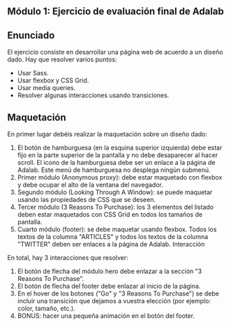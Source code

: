 Módulo 1: Ejercicio de evaluación final de Adalab
-------------------------------------------

Enunciado
-----------------------------------------------------------------------------------------------------------
El ejercicio consiste en desarrollar una página web de acuerdo a un diseño dado. 
Hay que resolver varios puntos:

- Usar Sass.
- Usar flexbox y CSS Grid.
- Usar media queries.
- Resolver algunas interacciones usando transiciones.

Maquetación
------------------------------------------------------------------------------------------------------------
En primer lugar debéis realizar la maquetación sobre un diseño dado:

1. El botón de hamburguesa (en la esquina superior izquierda) debe estar fijo en la parte superior de la
pantalla y no debe desaparecer al hacer scroll. El icono de la hamburguesa debe ser un enlace a la
página de Adalab. Este menú de hamburguesa no desplega ningún submenú.
2. Primer módulo (Anonymous proxy): debe estar maquetado con flexbox y debe ocupar el alto de la
ventana del navegador.
3. Segundo módulo (Looking Through A Window): se puede maquetar usando las propiedades de CSS
que se deseen.
4. Tercer módulo (3 Reasons To Purchase): los 3 elementos del listado deben estar maquetados con CSS
Grid en todos los tamaños de pantalla.
5. Cuarto módulo (footer): se debe maquetar usando flexbox. Todos los textos de la columna "ARTICLES" y
todos los textos de la columna "TWITTER" deben ser enlaces a la página de Adalab.
Interacción

En total, hay 3 interacciones que resolver:

1. El botón de flecha del módulo hero debe enlazar a la sección "3 Reasons To Purchase".
2. El botón de flecha del footer debe enlazar al inicio de la página.
3. En el hover de los botones ("Go" y "3 Reasons To Purchase") se debe incluir una transición que dejamos
a vuestra elección (por ejemplo: color, tamaño, etc.).
4. BONUS: hacer una pequeña animación en el botón del footer.
